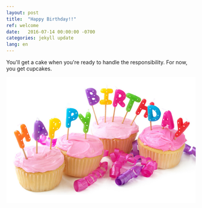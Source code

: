 ```yaml
---
layout: post
title:  "Happy Birthday!!"
ref: welcome
date:   2016-07-14 00:00:00 -0700
categories: jekyll update
lang: en
---
```


You'll get a cake when you're ready to handle the responsibility. For now, you get cupcakes.

![A birthday cake.](/images/birthday_cake.jpg)
